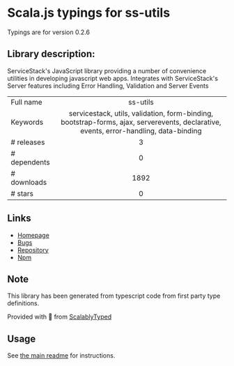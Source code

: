 
# Scala.js typings for ss-utils

Typings are for version 0.2.6

## Library description:
ServiceStack's JavaScript library providing a number of convenience utilities in developing javascript web apps. Integrates with ServiceStack's Server features including Error Handling, Validation and Server Events

|                    |                 |
| ------------------ | :-------------: |
| Full name          | ss-utils |
| Keywords           | servicestack, utils, validation, form-binding, bootstrap-forms, ajax, serverevents, declarative, events, error-handling, data-binding |
| # releases         | 3 |
| # dependents       | 0 |
| # downloads        | 1892 |
| # stars            | 0 |

## Links
- [Homepage](https://github.com/ServiceStack/ss-utils)
- [Bugs](https://github.com/ServiceStack/Issues)
- [Repository](https://github.com/ServiceStack/ss-utils)
- [Npm](https://www.npmjs.com/package/ss-utils)
    


## Note
This library has been generated from typescript code from first party type definitions.

Provided with :purple_heart: from [ScalablyTyped](https://github.com/oyvindberg/ScalablyTyped)

## Usage
See [the main readme](../../readme.md) for instructions.


